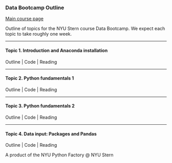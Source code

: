 ### Data Bootcamp Outline 

[Main course page](bootcamp_mainpage.md)

Outline of topics for the NYU Stern course Data Bootcamp.  We expect each topic to take roughly one week.  

---
#### Topic 1.  Introduction and Anaconda installation

Outline | Code | Reading


---
#### Topic 2.  Python fundamentals 1 

Outline | Code | Reading 

---
#### Topic 3.  Python fundamentals 2 

Outline | Code | Reading


---
#### Topic 4.  Data input:  Packages and Pandas 

Outline | Code | Reading 



A product of the NYU Python Factory @ NYU Stern  